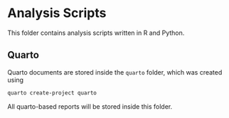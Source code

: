 # Analysis Scripts

This folder contains analysis scripts written in R and Python. 

## Quarto

Quarto documents are stored inside the `quarto` folder, which was created using

```bash
quarto create-project quarto
```

All quarto-based reports will be stored inside this folder.